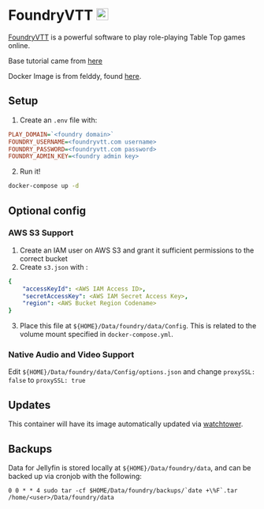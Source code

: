 # FoundryVTT <img src="https://foundryvtt.com/static/assets/icons/fvtt.png" width="24">
[FoundryVTT](https://foundryvtt.com/) is a powerful software to play role-playing Table Top games online.

Base tutorial came from [here](https://benprice.dev/posts/fvtt-docker-tutorial/)

Docker Image is from felddy, found [here](https://hub.docker.com/r/felddy/foundryvtt).

## Setup
1. Create an `.env` file with:
```ini
PLAY_DOMAIN=`<foundry domain>`
FOUNDRY_USERNAME=<foundryvtt.com username>
FOUNDRY_PASSWORD=<foundryvtt.com password>
FOUNDRY_ADMIN_KEY=<foundry admin key>
```

2. Run it!
```bash
docker-compose up -d
```

## Optional config
### AWS S3 Support
1. Create an IAM user on AWS S3 and grant it sufficient permissions to the correct bucket
2. Create `s3.json` with :
```yaml
{
    "accessKeyId": <AWS IAM Access ID>,
    "secretAccessKey": <AWS IAM Secret Access Key>,
    "region": <AWS Bucket Region Codename>
}
```

3. Place this file at `${HOME}/Data/foundry/data/Config`. This is related to the volume mount specified in `docker-compose.yml`.

### Native Audio and Video Support
Edit `${HOME}/Data/foundry/data/Config/options.json` and change `proxySSL: false` to `proxySSL: true`

## Updates
This container will have its image automatically updated via [watchtower](https://ryanliu6/focus/watchtower).

## Backups
Data for Jellyfin is stored locally at `${HOME}/Data/foundry/data`, and can be backed up via cronjob with the following:

```
0 0 * * 4 sudo tar -cf $HOME/Data/foundry/backups/`date +\%F`.tar /home/<user>/Data/foundry/data
```
